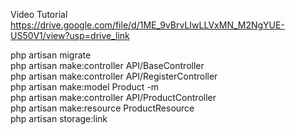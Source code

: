 Video Tutorial
https://drive.google.com/file/d/1ME_9vBrvLIwLLVxMN_M2NgYUE-US50V1/view?usp=drive_link

php artisan migrate
<br>php artisan make:controller API/BaseController
<br>php artisan make:controller API/RegisterController
<br>php artisan make:model Product -m
<br>php artisan make:controller API/ProductController
<br>php artisan make:resource ProductResource
<br>php artisan storage:link
